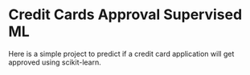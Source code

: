 # Credit Cards Approval Supervised ML
Here is a simple project to predict if a credit card application will get approved using scikit-learn.
